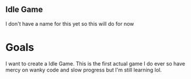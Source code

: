 ## Idle Game
I don't have a name for this yet so this will do for now

# Goals
I want to create a Idle Game.
This is the first actual game I do ever so have mercy on wanky code and slow progress but I'm still learning lol.

